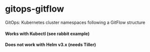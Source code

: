 # gitops-gitflow
GitOps: Kubernetes cluster namespaces following a GitFlow structure

#### Works with Kubectl (see rabbit example)
#### Does not work with Helm v3.x (needs Tiller)
